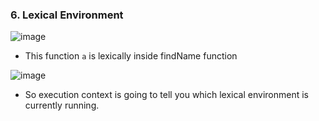 ### 6. Lexical Environment

![image](https://github.com/saiteja-gatadi1996/interview_prep/assets/42731246/22a89184-0581-4c03-8a52-291e85dfb1c4)

- This function `a` is lexically inside findName function

![image](https://github.com/saiteja-gatadi1996/interview_prep/assets/42731246/6a3ff6ce-73b2-4102-b5fb-09a72f416fcd)

- So execution context is going to tell you which lexical environment is currently running.
